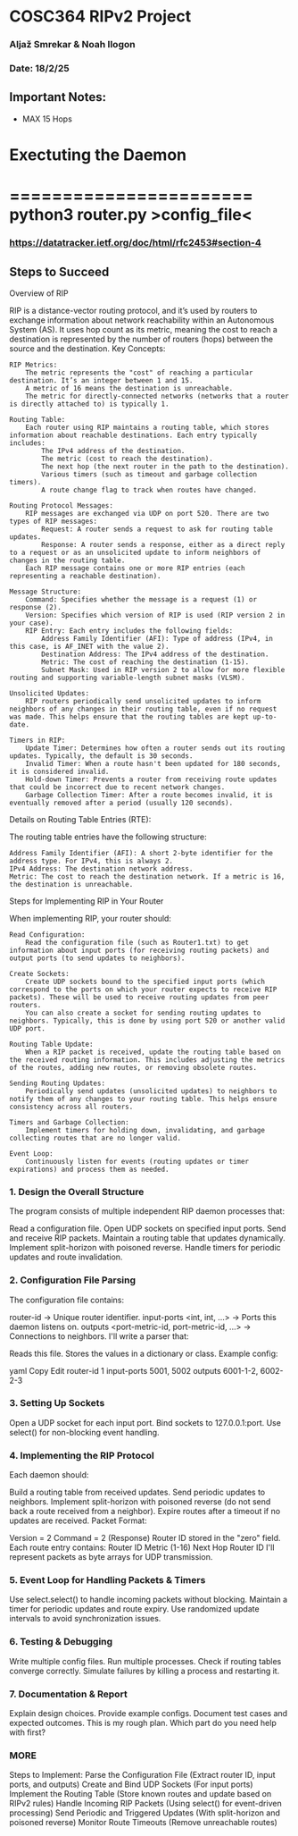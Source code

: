 # COSC364 RIPv2 Project
### Aljaž Smrekar & Noah Ilogon
### Date: 18/2/25

## Important Notes:
- MAX 15 Hops

# Exectuting the Daemon
=======================
python3 router.py >config_file<
=======================


### https://datatracker.ietf.org/doc/html/rfc2453#section-4

## Steps to Succeed

Overview of RIP

RIP is a distance-vector routing protocol, and it’s used by routers to exchange information about network reachability within an Autonomous System (AS). It uses hop count as its metric, meaning the cost to reach a destination is represented by the number of routers (hops) between the source and the destination.
Key Concepts:

    RIP Metrics:
        The metric represents the "cost" of reaching a particular destination. It’s an integer between 1 and 15.
        A metric of 16 means the destination is unreachable.
        The metric for directly-connected networks (networks that a router is directly attached to) is typically 1.

    Routing Table:
        Each router using RIP maintains a routing table, which stores information about reachable destinations. Each entry typically includes:
            The IPv4 address of the destination.
            The metric (cost to reach the destination).
            The next hop (the next router in the path to the destination).
            Various timers (such as timeout and garbage collection timers).
            A route change flag to track when routes have changed.

    Routing Protocol Messages:
        RIP messages are exchanged via UDP on port 520. There are two types of RIP messages:
            Request: A router sends a request to ask for routing table updates.
            Response: A router sends a response, either as a direct reply to a request or as an unsolicited update to inform neighbors of changes in the routing table.
        Each RIP message contains one or more RIP entries (each representing a reachable destination).

    Message Structure:
        Command: Specifies whether the message is a request (1) or response (2).
        Version: Specifies which version of RIP is used (RIP version 2 in your case).
        RIP Entry: Each entry includes the following fields:
            Address Family Identifier (AFI): Type of address (IPv4, in this case, is AF_INET with the value 2).
            Destination Address: The IPv4 address of the destination.
            Metric: The cost of reaching the destination (1-15).
            Subnet Mask: Used in RIP version 2 to allow for more flexible routing and supporting variable-length subnet masks (VLSM).

    Unsolicited Updates:
        RIP routers periodically send unsolicited updates to inform neighbors of any changes in their routing table, even if no request was made. This helps ensure that the routing tables are kept up-to-date.

    Timers in RIP:
        Update Timer: Determines how often a router sends out its routing updates. Typically, the default is 30 seconds.
        Invalid Timer: When a route hasn't been updated for 180 seconds, it is considered invalid.
        Hold-down Timer: Prevents a router from receiving route updates that could be incorrect due to recent network changes.
        Garbage Collection Timer: After a route becomes invalid, it is eventually removed after a period (usually 120 seconds).

Details on Routing Table Entries (RTE):

The routing table entries have the following structure:

    Address Family Identifier (AFI): A short 2-byte identifier for the address type. For IPv4, this is always 2.
    IPv4 Address: The destination network address.
    Metric: The cost to reach the destination network. If a metric is 16, the destination is unreachable.

Steps for Implementing RIP in Your Router

When implementing RIP, your router should:

    Read Configuration:
        Read the configuration file (such as Router1.txt) to get information about input ports (for receiving routing packets) and output ports (to send updates to neighbors).

    Create Sockets:
        Create UDP sockets bound to the specified input ports (which correspond to the ports on which your router expects to receive RIP packets). These will be used to receive routing updates from peer routers.
        You can also create a socket for sending routing updates to neighbors. Typically, this is done by using port 520 or another valid UDP port.

    Routing Table Update:
        When a RIP packet is received, update the routing table based on the received routing information. This includes adjusting the metrics of the routes, adding new routes, or removing obsolete routes.

    Sending Routing Updates:
        Periodically send updates (unsolicited updates) to neighbors to notify them of any changes to your routing table. This helps ensure consistency across all routers.

    Timers and Garbage Collection:
        Implement timers for holding down, invalidating, and garbage collecting routes that are no longer valid.

    Event Loop:
        Continuously listen for events (routing updates or timer expirations) and process them as needed.

### 1. Design the Overall Structure
The program consists of multiple independent RIP daemon processes that:

Read a configuration file.
Open UDP sockets on specified input ports.
Send and receive RIP packets.
Maintain a routing table that updates dynamically.
Implement split-horizon with poisoned reverse.
Handle timers for periodic updates and route invalidation.
### 2. Configuration File Parsing
The configuration file contains:

router-id <int> → Unique router identifier.
input-ports <int, int, ...> → Ports this daemon listens on.
outputs <port-metric-id, port-metric-id, ...> → Connections to neighbors.
I'll write a parser that:

Reads this file.
Stores the values in a dictionary or class.
Example config:

yaml
Copy
Edit
router-id 1
input-ports 5001, 5002
outputs 6001-1-2, 6002-2-3
### 3. Setting Up Sockets
Open a UDP socket for each input port.
Bind sockets to 127.0.0.1:port.
Use select() for non-blocking event handling.
### 4. Implementing the RIP Protocol
Each daemon should:

Build a routing table from received updates.
Send periodic updates to neighbors.
Implement split-horizon with poisoned reverse (do not send back a route received from a neighbor).
Expire routes after a timeout if no updates are received.
Packet Format:

Version = 2
Command = 2 (Response)
Router ID stored in the "zero" field.
Each route entry contains:
Router ID
Metric (1-16)
Next Hop Router ID
I'll represent packets as byte arrays for UDP transmission.

### 5. Event Loop for Handling Packets & Timers
Use select.select() to handle incoming packets without blocking.
Maintain a timer for periodic updates and route expiry.
Use randomized update intervals to avoid synchronization issues.
### 6. Testing & Debugging
Write multiple config files.
Run multiple processes.
Check if routing tables converge correctly.
Simulate failures by killing a process and restarting it.
### 7. Documentation & Report
Explain design choices.
Provide example configs.
Document test cases and expected outcomes.
This is my rough plan. Which part do you need help with first?




### MORE

Steps to Implement:
Parse the Configuration File (Extract router ID, input ports, and outputs)
Create and Bind UDP Sockets (For input ports)
Implement the Routing Table (Store known routes and update based on RIPv2 rules)
Handle Incoming RIP Packets (Using select() for event-driven processing)
Send Periodic and Triggered Updates (With split-horizon and poisoned reverse)
Monitor Route Timeouts (Remove unreachable routes)